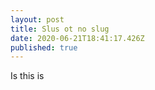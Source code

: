 ```yaml
---
layout: post
title: Slus ot no slug
date: 2020-06-21T18:41:17.426Z
published: true
---
```

Is this is